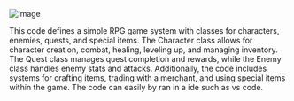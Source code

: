 ![image](https://github.com/user-attachments/assets/26c037c2-f9b1-452e-bdaf-ed302471ebfb)

This code defines a simple RPG game system with classes for characters, enemies, quests, and special items. The Character class allows for character creation, combat, healing, leveling up, and managing inventory. The Quest class manages quest completion and rewards, while the Enemy class handles enemy stats and attacks. Additionally, the code includes systems for crafting items, trading with a merchant, and using special items within the game.
The code can easily by ran in a ide such as vs code.

